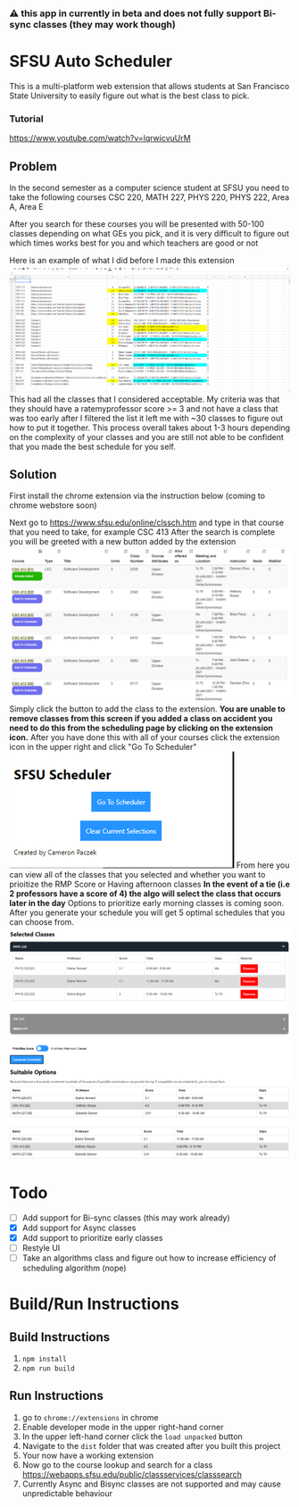 ### :warning: this app in currently in beta and does not fully support Bi-sync classes (they may work though)
# SFSU Auto Scheduler
This is a multi-platform web extension that allows students at San Francisco State University to easily figure out what is the best class to pick.
### Tutorial 
https://www.youtube.com/watch?v=lqrwicvuUrM


## Problem

In the second semester as a computer science student at SFSU you need to take the following courses
CSC 220, MATH 227, PHYS 220, PHYS 222, Area A, Area E

After you search for these courses you will be presented with 50-100 classes depending on what GEs you pick, and it is very difficult to figure out which times works best for you and which teachers are good or not

Here is an example of what I did before I made this extension
![Spreadsheet of classes](https://raw.githubusercontent.com/Cpaczek/SFSU-Auto-Scheduler/master/readme/1132ef46e379832016ec17d00a515278.png)
This had all the classes that I considered acceptable. My criteria was that they should have a ratemyprofessor score >= 3 and not have a class that was too early after I filtered the list it left me with ~30 classes to figure out how to put it together.
This process overall takes about 1-3 hours depending on the complexity of your classes and you are still not able to be confident that you made the best schedule for you self.

## Solution
First install the chrome extension via the instruction below (coming to chrome webstore soon)

Next go to https://www.sfsu.edu/online/clssch.htm and type in that course that you need to take, for example CSC 413
After the search is complete you will be greeted with a new button added by the extension
![Course Lookup](https://raw.githubusercontent.com/Cpaczek/SFSU-Auto-Scheduler/master/readme/f309a7ebc954ee8afa222dfcb5248690.png)
Simply click the button to add the class to the extension.
**You are unable to remove classes from this screen if you added a class on accident you need to do this from the scheduling page by clicking on the extension icon.** 
After you have done this with all of your courses click the extension icon in the upper right and click "Go To Scheduler"
![Extension popup](https://raw.githubusercontent.com/Cpaczek/SFSU-Auto-Scheduler/master/readme/5c2d36da09b5f54ae397993af0629a59.png)
From here you can view all of the classes that you selected and whether you want to prioitize the RMP Score or Having afternoon classes
**In the event of a tie (i.e 2 professors have a score of 4) the algo will select the class that occurs later in the day**
Options to prioritize early morning classes is coming soon.
After you generate your schedule you will get 5 optimal schedules that you can choose from.
![Generated Schedule](https://raw.githubusercontent.com/Cpaczek/SFSU-Auto-Scheduler/master/readme/009377f25d2e5bfd5733a63ecf4b3506.png)

# Todo
- [ ] Add support for Bi-sync classes (this may work already)
- [x] Add support for Async classes
- [x] Add support to prioritize early classes
- [ ] Restyle UI
- [ ] Take an algorithms class and figure out how to increase efficiency of scheduling algorithm (nope)

# Build/Run Instructions
## Build Instructions
1. `npm install`
2. `npm run build`

## Run Instructions
1. go to `chrome://extensions` in chrome
2. Enable developer mode in the upper right-hand corner
3. In the  upper left-hand corner click the `load unpacked` button
4. Navigate to the `dist` folder that was created after you built this project
5. Your now have a working extension
6. Now go to the course lookup and search for a class https://webapps.sfsu.edu/public/classservices/classsearch 
7. Currently Async and Bisync classes are not supported and may cause unpredictable behaviour
